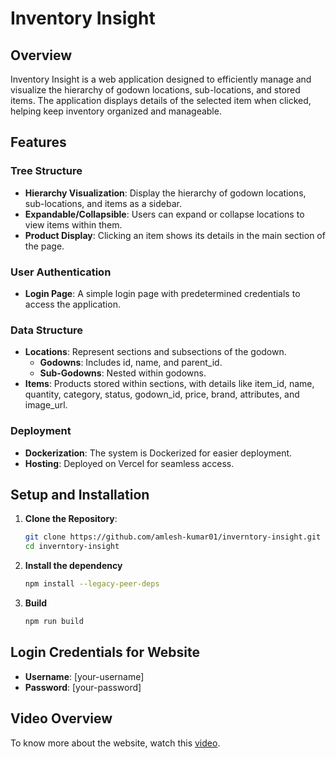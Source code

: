 # Inventory Insight

## Overview
Inventory Insight is a web application designed to efficiently manage and visualize the hierarchy of godown locations, sub-locations, and stored items. The application displays details of the selected item when clicked, helping keep inventory organized and manageable.

## Features

### Tree Structure
- **Hierarchy Visualization**: Display the hierarchy of godown locations, sub-locations, and items as a sidebar.
- **Expandable/Collapsible**: Users can expand or collapse locations to view items within them.
- **Product Display**: Clicking an item shows its details in the main section of the page.

### User Authentication
- **Login Page**: A simple login page with predetermined credentials to access the application.

### Data Structure
- **Locations**: Represent sections and subsections of the godown.
  - **Godowns**: Includes id, name, and parent_id.
  - **Sub-Godowns**: Nested within godowns.
- **Items**: Products stored within sections, with details like item_id, name, quantity, category, status, godown_id, price, brand, attributes, and image_url.

### Deployment
- **Dockerization**: The system is Dockerized for easier deployment.
- **Hosting**: Deployed on Vercel for seamless access.

## Setup and Installation
1. **Clone the Repository**:
   ```sh
   git clone https://github.com/amlesh-kumar01/inverntory-insight.git
   cd inverntory-insight
2. **Install the dependency**
   ```sh
   npm install --legacy-peer-deps
3. **Build**
   ```sh
   npm run build

## Login Credentials for Website
- **Username**: [your-username]
- **Password**: [your-password]

## Video Overview
To know more about the website, watch this [video](https://drive.google.com/open?id=1GzLZgxLtsdkZfgzgMp8HBX93IYSbKOC3&usp=drive_fs).
